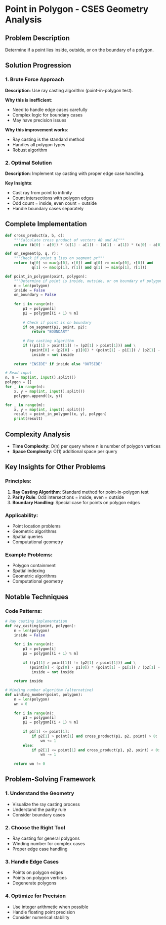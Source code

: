 # Point in Polygon - CSES Geometry Analysis

## Problem Description
Determine if a point lies inside, outside, or on the boundary of a polygon.

## Solution Progression

### 1. **Brute Force Approach**
**Description**: Use ray casting algorithm (point-in-polygon test).

**Why this is inefficient**: 
- Need to handle edge cases carefully
- Complex logic for boundary cases
- May have precision issues

**Why this improvement works**:
- Ray casting is the standard method
- Handles all polygon types
- Robust algorithm

### 2. **Optimal Solution**
**Description**: Implement ray casting with proper edge case handling.

**Key Insights**:
- Cast ray from point to infinity
- Count intersections with polygon edges
- Odd count = inside, even count = outside
- Handle boundary cases separately

## Complete Implementation

```python
def cross_product(a, b, c):
    """Calculate cross product of vectors AB and AC"""
    return (b[0] - a[0]) * (c[1] - a[1]) - (b[1] - a[1]) * (c[0] - a[0])

def on_segment(p, q, r):
    """Check if point q lies on segment pr"""
    return (q[0] <= max(p[0], r[0]) and q[0] >= min(p[0], r[0]) and
            q[1] <= max(p[1], r[1]) and q[1] >= min(p[1], r[1]))

def point_in_polygon(point, polygon):
    """Determine if point is inside, outside, or on boundary of polygon"""
    n = len(polygon)
    inside = False
    on_boundary = False
    
    for i in range(n):
        p1 = polygon[i]
        p2 = polygon[(i + 1) % n]
        
        # Check if point is on boundary
        if on_segment(p1, point, p2):
            return "BOUNDARY"
        
        # Ray casting algorithm
        if ((p1[1] > point[1]) != (p2[1] > point[1])) and \
           (point[0] < (p2[0] - p1[0]) * (point[1] - p1[1]) / (p2[1] - p1[1]) + p1[0]):
            inside = not inside
    
    return "INSIDE" if inside else "OUTSIDE"

# Read input
n, m = map(int, input().split())
polygon = []
for _ in range(n):
    x, y = map(int, input().split())
    polygon.append((x, y))

for _ in range(m):
    x, y = map(int, input().split())
    result = point_in_polygon((x, y), polygon)
    print(result)
```

## Complexity Analysis
- **Time Complexity**: O(n) per query where n is number of polygon vertices
- **Space Complexity**: O(1) additional space per query

## Key Insights for Other Problems

### **Principles**:
1. **Ray Casting Algorithm**: Standard method for point-in-polygon test
2. **Parity Rule**: Odd intersections = inside, even = outside
3. **Boundary Handling**: Special case for points on polygon edges

### **Applicability**:
- Point location problems
- Geometric algorithms
- Spatial queries
- Computational geometry

### **Example Problems**:
- Polygon containment
- Spatial indexing
- Geometric algorithms
- Computational geometry

## Notable Techniques

### **Code Patterns**:
```python
# Ray casting implementation
def ray_casting(point, polygon):
    n = len(polygon)
    inside = False
    
    for i in range(n):
        p1 = polygon[i]
        p2 = polygon[(i + 1) % n]
        
        if ((p1[1] > point[1]) != (p2[1] > point[1])) and \
           (point[0] < (p2[0] - p1[0]) * (point[1] - p1[1]) / (p2[1] - p1[1]) + p1[0]):
            inside = not inside
    
    return inside

# Winding number algorithm (alternative)
def winding_number(point, polygon):
    n = len(polygon)
    wn = 0
    
    for i in range(n):
        p1 = polygon[i]
        p2 = polygon[(i + 1) % n]
        
        if p1[1] <= point[1]:
            if p2[1] > point[1] and cross_product(p1, p2, point) > 0:
                wn += 1
        else:
            if p2[1] <= point[1] and cross_product(p1, p2, point) < 0:
                wn -= 1
    
    return wn != 0
```

## Problem-Solving Framework

### **1. Understand the Geometry**
- Visualize the ray casting process
- Understand the parity rule
- Consider boundary cases

### **2. Choose the Right Tool**
- Ray casting for general polygons
- Winding number for complex cases
- Proper edge case handling

### **3. Handle Edge Cases**
- Points on polygon edges
- Points on polygon vertices
- Degenerate polygons

### **4. Optimize for Precision**
- Use integer arithmetic when possible
- Handle floating point precision
- Consider numerical stability 